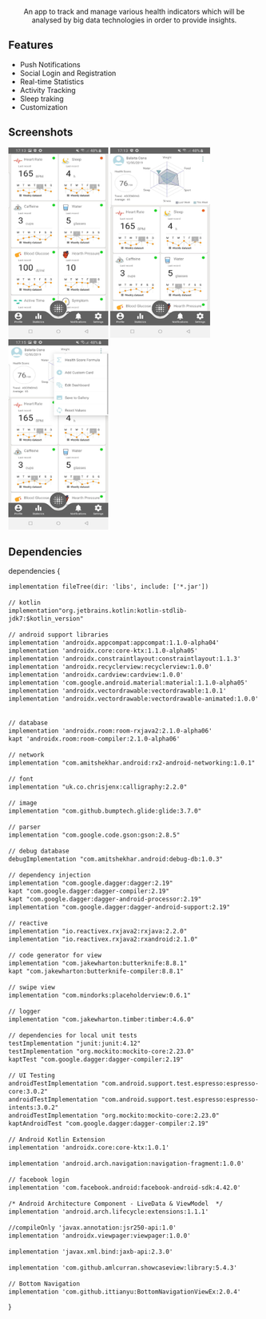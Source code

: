 <p align="center">An app to track and manage various health indicators which will be analysed by big data technologies in order to provide insights.</p>

## Features 

- Push Notifications
- Social Login and Registration
- Real-time Statistics
- Activity Tracking
- Sleep traking
- Customization

## Screenshots

<img src="https://github.com/Oana1234/Hector/blob/master/r3.jpg" width="200px" height="380px"/>        <img src="https://github.com/Oana1234/Hector/blob/master/r2.jpg"  width="200px" height="380px"  />        <img src="https://github.com/Oana1234/Hector/blob/master/r1.jpg" width="200px" height="380px" />       


## Dependencies

dependencies {

    implementation fileTree(dir: 'libs', include: ['*.jar'])

    // kotlin
    implementation"org.jetbrains.kotlin:kotlin-stdlib-jdk7:$kotlin_version"

    // android support libraries
    implementation 'androidx.appcompat:appcompat:1.1.0-alpha04'
    implementation 'androidx.core:core-ktx:1.1.0-alpha05'
    implementation 'androidx.constraintlayout:constraintlayout:1.1.3'
    implementation 'androidx.recyclerview:recyclerview:1.0.0'
    implementation 'androidx.cardview:cardview:1.0.0'
    implementation 'com.google.android.material:material:1.1.0-alpha05'
    implementation 'androidx.vectordrawable:vectordrawable:1.0.1'
    implementation 'androidx.vectordrawable:vectordrawable-animated:1.0.0'


    // database
    implementation 'androidx.room:room-rxjava2:2.1.0-alpha06'
    kapt 'androidx.room:room-compiler:2.1.0-alpha06'

    // network
    implementation "com.amitshekhar.android:rx2-android-networking:1.0.1"

    // font
    implementation "uk.co.chrisjenx:calligraphy:2.2.0"

    // image
    implementation "com.github.bumptech.glide:glide:3.7.0"

    // parser
    implementation "com.google.code.gson:gson:2.8.5"

    // debug database
    debugImplementation "com.amitshekhar.android:debug-db:1.0.3"

    // dependency injection
    implementation "com.google.dagger:dagger:2.19"
    kapt "com.google.dagger:dagger-compiler:2.19"
    kapt "com.google.dagger:dagger-android-processor:2.19"
    implementation "com.google.dagger:dagger-android-support:2.19"

    // reactive
    implementation "io.reactivex.rxjava2:rxjava:2.2.0"
    implementation "io.reactivex.rxjava2:rxandroid:2.1.0"

    // code generator for view
    implementation "com.jakewharton:butterknife:8.8.1"
    kapt "com.jakewharton:butterknife-compiler:8.8.1"

    // swipe view
    implementation "com.mindorks:placeholderview:0.6.1"

    // logger
    implementation "com.jakewharton.timber:timber:4.6.0"

    // dependencies for local unit tests
    testImplementation "junit:junit:4.12"
    testImplementation "org.mockito:mockito-core:2.23.0"
    kaptTest "com.google.dagger:dagger-compiler:2.19"

    // UI Testing
    androidTestImplementation "com.android.support.test.espresso:espresso-core:3.0.2"
    androidTestImplementation "com.android.support.test.espresso:espresso-intents:3.0.2"
    androidTestImplementation "org.mockito:mockito-core:2.23.0"
    kaptAndroidTest "com.google.dagger:dagger-compiler:2.19"

    // Android Kotlin Extension
    implementation 'androidx.core:core-ktx:1.0.1'

    implementation 'android.arch.navigation:navigation-fragment:1.0.0'

    // facebook login
    implementation 'com.facebook.android:facebook-android-sdk:4.42.0'

    /* Android Architecture Component - LiveData & ViewModel  */
    implementation 'android.arch.lifecycle:extensions:1.1.1'

    //compileOnly 'javax.annotation:jsr250-api:1.0'
    implementation 'androidx.viewpager:viewpager:1.0.0'

    implementation 'javax.xml.bind:jaxb-api:2.3.0'

    implementation 'com.github.amlcurran.showcaseview:library:5.4.3'

    // Bottom Navigation
    implementation 'com.github.ittianyu:BottomNavigationViewEx:2.0.4'

}
